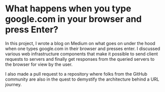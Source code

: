 # What happens when you type google.com in your browser and press Enter?
In this project, I wrote a blog on Medium on what goes on under the hood when one types google.com in their browser and presses enter. I discussed various web infrastructure components that make it possible to send client requests to servers and finally get responses from the queried servers to the browser for view by the user.

I also made a pull request to a repository where folks from the GitHub community are also in the quest to demystify the architecture behind a URL journey.
